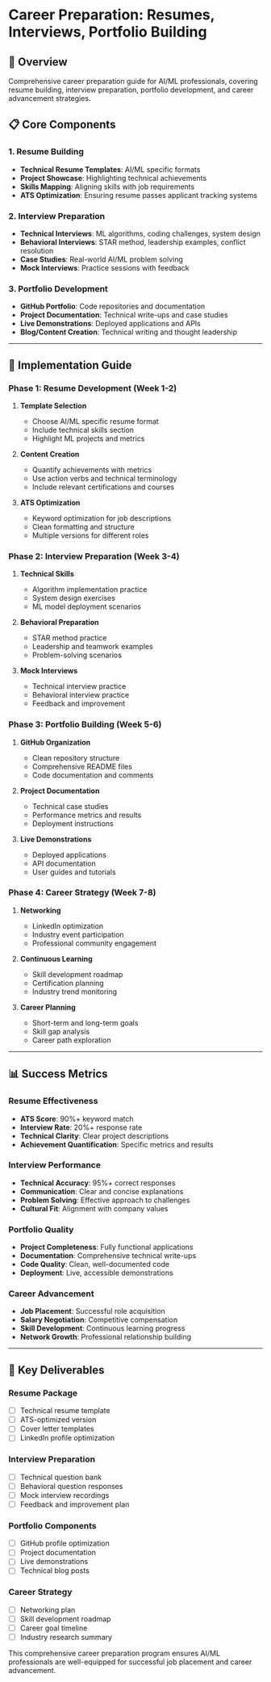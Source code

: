# Career Preparation: Resumes, Interviews, Portfolio Building

## 🎯 Overview
Comprehensive career preparation guide for AI/ML professionals, covering resume building, interview preparation, portfolio development, and career advancement strategies.

## 📋 Core Components

### 1. Resume Building
- **Technical Resume Templates**: AI/ML specific formats
- **Project Showcase**: Highlighting technical achievements
- **Skills Mapping**: Aligning skills with job requirements
- **ATS Optimization**: Ensuring resume passes applicant tracking systems

### 2. Interview Preparation
- **Technical Interviews**: ML algorithms, coding challenges, system design
- **Behavioral Interviews**: STAR method, leadership examples, conflict resolution
- **Case Studies**: Real-world AI/ML problem solving
- **Mock Interviews**: Practice sessions with feedback

### 3. Portfolio Development
- **GitHub Portfolio**: Code repositories and documentation
- **Project Documentation**: Technical write-ups and case studies
- **Live Demonstrations**: Deployed applications and APIs
- **Blog/Content Creation**: Technical writing and thought leadership

---

## 🚀 Implementation Guide

### Phase 1: Resume Development (Week 1-2)
1. **Template Selection**
   - Choose AI/ML specific resume format
   - Include technical skills section
   - Highlight ML projects and metrics

2. **Content Creation**
   - Quantify achievements with metrics
   - Use action verbs and technical terminology
   - Include relevant certifications and courses

3. **ATS Optimization**
   - Keyword optimization for job descriptions
   - Clean formatting and structure
   - Multiple versions for different roles

### Phase 2: Interview Preparation (Week 3-4)
1. **Technical Skills**
   - Algorithm implementation practice
   - System design exercises
   - ML model deployment scenarios

2. **Behavioral Preparation**
   - STAR method practice
   - Leadership and teamwork examples
   - Problem-solving scenarios

3. **Mock Interviews**
   - Technical interview practice
   - Behavioral interview practice
   - Feedback and improvement

### Phase 3: Portfolio Building (Week 5-6)
1. **GitHub Organization**
   - Clean repository structure
   - Comprehensive README files
   - Code documentation and comments

2. **Project Documentation**
   - Technical case studies
   - Performance metrics and results
   - Deployment instructions

3. **Live Demonstrations**
   - Deployed applications
   - API documentation
   - User guides and tutorials

### Phase 4: Career Strategy (Week 7-8)
1. **Networking**
   - LinkedIn optimization
   - Industry event participation
   - Professional community engagement

2. **Continuous Learning**
   - Skill development roadmap
   - Certification planning
   - Industry trend monitoring

3. **Career Planning**
   - Short-term and long-term goals
   - Skill gap analysis
   - Career path exploration

---

## 📊 Success Metrics

### Resume Effectiveness
- **ATS Score**: 90%+ keyword match
- **Interview Rate**: 20%+ response rate
- **Technical Clarity**: Clear project descriptions
- **Achievement Quantification**: Specific metrics and results

### Interview Performance
- **Technical Accuracy**: 95%+ correct responses
- **Communication**: Clear and concise explanations
- **Problem Solving**: Effective approach to challenges
- **Cultural Fit**: Alignment with company values

### Portfolio Quality
- **Project Completeness**: Fully functional applications
- **Documentation**: Comprehensive technical write-ups
- **Code Quality**: Clean, well-documented code
- **Deployment**: Live, accessible demonstrations

### Career Advancement
- **Job Placement**: Successful role acquisition
- **Salary Negotiation**: Competitive compensation
- **Skill Development**: Continuous learning progress
- **Network Growth**: Professional relationship building

---

## 🎯 Key Deliverables

### Resume Package
- [ ] Technical resume template
- [ ] ATS-optimized version
- [ ] Cover letter templates
- [ ] LinkedIn profile optimization

### Interview Preparation
- [ ] Technical question bank
- [ ] Behavioral question responses
- [ ] Mock interview recordings
- [ ] Feedback and improvement plan

### Portfolio Components
- [ ] GitHub profile optimization
- [ ] Project documentation
- [ ] Live demonstrations
- [ ] Technical blog posts

### Career Strategy
- [ ] Networking plan
- [ ] Skill development roadmap
- [ ] Career goal timeline
- [ ] Industry research summary

This comprehensive career preparation program ensures AI/ML professionals are well-equipped for successful job placement and career advancement. 